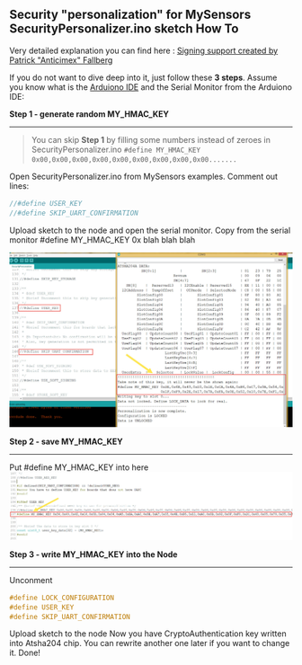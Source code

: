 Security "personalization" for MySensors SecurityPersonalizer.ino sketch How To
------------------------------------------------------------------------


Very detailed explanation you can find here : [Signing support created by Patrick "Anticimex" Fallberg](https://www.mysensors.org/about/signing)

If you do not want to dive deep into it, just follow these **3 steps**. Assume you know what is the [Arduiono IDE](https://www.arduino.cc/en/main/software) and the Serial Monitor from the Arduiono IDE:

**Step 1 - generate random MY_HMAC_KEY**
****

> You can skip **Step 1** by filling some numbers instead of zeroes in SecurityPersonalizer.ino ```#define MY_HMAC_KEY 0x00,0x00,0x00,0x00,0x00,0x00,0x00,0x00,0x00....... ```


Open SecurityPersonalizer.ino from MySensors examples.
 Comment out lines:
```c++
//#define USER_KEY
//#define SKIP_UART_CONFIRMATION
```
Upload sketch to the node and open the serial monitor. Copy from the serial monitor #define MY_HMAC_KEY 0x blah blah blah

![open serial monitor and copy #define MY_HMAC_KEY 0x blah blah blah](https://github.com/EasySensors/ButtonSizeNode/blob/master/pics/personalization.jpg?raw=true)



**Step 2 - save MY_HMAC_KEY**
****

Put #define MY_HMAC_KEY  into here 
![Put it here ](https://github.com/EasySensors/ButtonSizeNode/blob/master/pics/personalization1.jpg?raw=true)

**Step 3 - write MY_HMAC_KEY into the Node**
****

Unconment
```c++
#define LOCK_CONFIGURATION
#define USER_KEY
#define SKIP_UART_CONFIRMATION
```
Upload sketch to the node 
Now you have CryptoAuthentication key written into Atsha204 chip. You can rewrite another one later if you want to change it.
Done!

